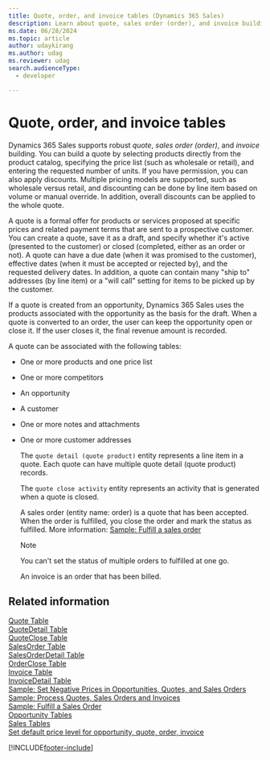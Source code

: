 ```yaml
---
title: Quote, order, and invoice tables (Dynamics 365 Sales)
description: Learn about quote, sales order (order), and invoice building.
ms.date: 06/28/2024
ms.topic: article
author: udaykirang
ms.author: udag
ms.reviewer: udag
search.audienceType: 
  - developer

---
```

# Quote, order, and invoice tables

Dynamics 365 Sales supports robust *quote*, *sales order (order)*, and *invoice* building. You can build a quote by selecting products directly from the product catalog, specifying the price list (such as wholesale or retail), and entering the requested number of units. If you have permission, you can also apply discounts. Multiple pricing models are supported, such as wholesale versus retail, and discounting can be done by line item based on volume or manual override. In addition, overall discounts can be applied to the whole quote.  
  
 A quote is a formal offer for products or services proposed at specific prices and related payment terms that are sent to a prospective customer. You can create a quote, save it as a draft, and specify whether it's active (presented to the customer) or closed (completed, either as an order or not). A quote can have a due date (when it was promised to the customer), effective dates (when it must be accepted or rejected by), and the requested delivery dates. In addition, a quote can contain many "ship to" addresses (by line item) or a "will call" setting for items to be picked up by the customer.  
  
 If a quote is created from an opportunity, Dynamics 365 Sales uses the products associated with the opportunity as the basis for the draft. When a quote is converted to an order, the user can keep the opportunity open or close it. If the user closes it, the final revenue amount is recorded.  
  
 A quote can be associated with the following tables:  
  
- One or more products and one price list  
  
- One or more competitors  
  
- An opportunity  
  
- A customer  
  
- One or more notes and attachments  
  
- One or more customer addresses  
  
  The `quote detail (quote product)` entity represents a line item in a quote. Each quote can have multiple quote detail (quote product) records.  
  
  The `quote close activity` entity represents an activity that is generated when a quote is closed.  
  
  A sales order (entity name: order) is a quote that has been accepted. When the order is fulfilled, you close the order and mark the status as fulfilled. More information: [Sample: Fulfill a sales order](sample-fulfill-sales-order.md)

  > [!NOTE]
  > You can't set the status of multiple orders to fulfilled at one go. 

  An invoice is an order that has been billed.  
  
## Related information  

 [Quote Table](entities/quote.md)   
 [QuoteDetail Table](entities/quotedetail.md)   
 [QuoteClose Table](entities/quoteclose.md)   
 [SalesOrder Table](entities/salesorder.md)   
 [SalesOrderDetail Table](entities/salesorderdetail.md)   
 [OrderClose Table](entities/orderclose.md)   
 [Invoice Table](entities/invoice.md)   
 [InvoiceDetail Table](entities/invoicedetail.md)   
 [Sample: Set Negative Prices in Opportunities, Quotes, and Sales Orders](sample-set-negative-prices-opportunities-quotes-sales-orders.md)   
 [Sample: Process Quotes, Sales Orders and Invoices](sample-process-quotes-sales-orders-invoices.md)   
 [Sample: Fulfill a Sales Order](sample-fulfill-sales-order.md)   
 [Opportunity Tables](opportunity-entities.md)   
 [Sales Tables](sales-entities-lead-opportunity-competitor-quote-order-invoice.md)   
 [Set default price level for opportunity, quote, order, invoice](set-default-price-level-for-opportunity-quote-order-invoice.md)


[!INCLUDE[footer-include](../../includes/footer-banner.md)]
